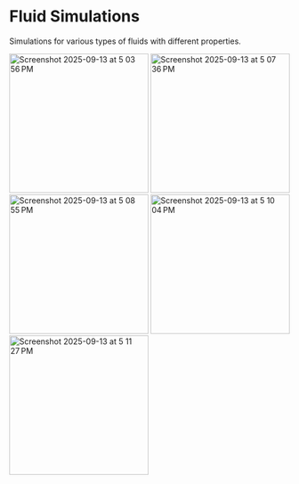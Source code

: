 # Fluid Simulations
Simulations for various types of fluids with different properties.

<img height="250" alt="Screenshot 2025-09-13 at 5 03 56 PM" src="https://github.com/user-attachments/assets/d631c30e-c234-48c5-b9ad-36c674bc10bd" />
<img height="250" alt="Screenshot 2025-09-13 at 5 07 36 PM" src="https://github.com/user-attachments/assets/dc15a641-8467-40a0-b8a7-ac4e62282c41" />
<img height="250" alt="Screenshot 2025-09-13 at 5 08 55 PM" src="https://github.com/user-attachments/assets/fa3c43e0-8d00-4dd3-a8bb-8cbe3a6554eb" />

<img height="250" alt="Screenshot 2025-09-13 at 5 10 04 PM" src="https://github.com/user-attachments/assets/3d9216be-2b06-4fe7-8eb7-b4b01fabfa16" />
<img height="250" alt="Screenshot 2025-09-13 at 5 11 27 PM" src="https://github.com/user-attachments/assets/218a98de-3444-42a7-870e-c33d78ed698e" />
